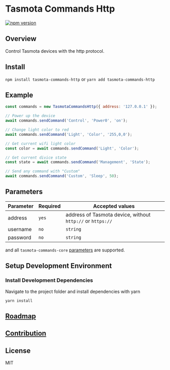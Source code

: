 # Tasmota Commands Http

[![npm version](https://badge.fury.io/js/tasmota-commands-http.svg)](https://www.npmjs.com/package/tasmota-commands-http)

## Overview

Control Tasmota devices with the http protocol.

## Install

`npm install tasmota-commands-http` or `yarn add tasmota-commands-http`

## Example

```javascript
const commands = new TasmotaCommandsHttp({ address: '127.0.0.1' });

// Power up the device
await commands.sendCommand('Control', 'Power0', 'on');

// Change light color to red
await commands.sendCommand('Light', 'Color', '255,0,0');

// Get current wifi light color
const color = await commands.sendCommand('Light', 'Color');

// Get current divice state
const state = await commands.sendCommand('Management', 'State');

// Send any command with "Custom"
await commands.sendCommand('Custom', 'Sleep', 50);
```

## Parameters

| Parameter | Required | Accepted values                                            |
| --------- | -------- | ---------------------------------------------------------- |
| address   | `yes`    | address of Tasmota device, without `http://` or `https://` |
| username  | `no`     | `string`                                                   |
| password  | `no`     | `string`                                                   |

and all `tasmota-commands-core` [parameters](../tasmota-commands-core/README.md#parameters) are supported.

## Setup Development Environment

### Install Development Dependencies

Navigate to the project folder and install dependencies with yarn

```
yarn install
```

## [Roadmap](../../README.md#roadmap)

## [Contribution](../../README.md#contribution)

## License

MIT
